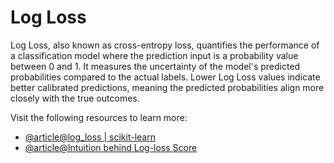 # Log Loss

Log Loss, also known as cross-entropy loss, quantifies the performance of a classification model where the prediction input is a probability value between 0 and 1. It measures the uncertainty of the model's predicted probabilities compared to the actual labels. Lower Log Loss values indicate better calibrated predictions, meaning the predicted probabilities align more closely with the true outcomes.

Visit the following resources to learn more:

- [@article@log_loss | scikit-learn](https://scikit-learn.org/stable/modules/generated/sklearn.metrics.log_loss.html)
- [@article@Intuition behind Log-loss Score](https://towardsdatascience.com/intuition-behind-log-loss-score-4e0c9979680a/)